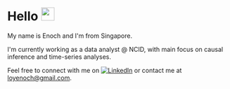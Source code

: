 # Hello <img src="https://raw.githubusercontent.com/MartinHeinz/MartinHeinz/master/wave.gif" width="30px" height="30px" />

My name is Enoch and I'm from Singapore.

I'm currently working as a data analyst @ NCID, with main focus on causal inference and time-series analyses.

Feel free to connect with me on [![LinkedIn](https://img.shields.io/badge/LinkedIn-%230077B5.svg?logo=linkedin&logoColor=white)](https://linkedin.com/in/enoch-loy) or contact me at loyenoch@gmail.com.
